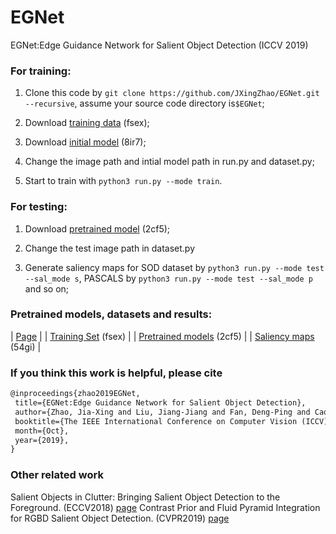 # EGNet
EGNet:Edge Guidance Network for Salient Object Detection (ICCV 2019)

### For training:
1. Clone this code by `git clone https://github.com/JXingZhao/EGNet.git --recursive`, assume your source code directory is`$EGNet`;

2. Download [training data](https://pan.baidu.com/s/1LaQoNRS8-11V7grAfFiHCg) (fsex);

3. Download [initial model](https://pan.baidu.com/s/1dD2JOY_FBSLzjp5tUPBDBQ) (8ir7); 

4. Change the image path and intial model path in run.py and dataset.py;

5. Start to train with `python3 run.py --mode train`.

### For testing:
1. Download [pretrained model](https://pan.baidu.com/s/1s35ZyGDSNVzVIeVd7Aot0Q) (2cf5);

2. Change the test image path in dataset.py 

3. Generate saliency maps for SOD dataset by `python3 run.py --mode test --sal_mode s`, PASCALS by `python3 run.py --mode test --sal_mode p` and so on;



### Pretrained models, datasets and results:
| [Page](https://mmcheng.net/jxzhao/) |
| [Training Set](https://pan.baidu.com/s/1LaQoNRS8-11V7grAfFiHCg) (fsex) |
| [Pretrained models](https://pan.baidu.com/s/1s35ZyGDSNVzVIeVd7Aot0Q) (2cf5) |
| [Saliency maps](https://pan.baidu.com/s/1M_dqPJ08oaYWge_zZnHSTQ) (54gi)  |


### If you think this work is helpful, please cite
```latex
@inproceedings{zhao2019EGNet,
 title={EGNet:Edge Guidance Network for Salient Object Detection},
 author={Zhao, Jia-Xing and Liu, Jiang-Jiang and Fan, Deng-Ping and Cao, Yang and Yang, Jufeng and Cheng, Ming-Ming},
 booktitle={The IEEE International Conference on Computer Vision (ICCV)},
 month={Oct},
 year={2019},
}
```

### Other related work
Salient Objects in Clutter: Bringing Salient Object Detection to the Foreground. (ECCV2018) [page]( http://dpfan.net/socbenchmark/)
Contrast Prior and Fluid Pyramid Integration for RGBD Salient Object Detection. (CVPR2019) [page](https://mmcheng.net/rgbdsalpyr/)



